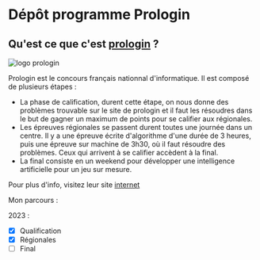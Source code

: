 # Dépôt programme Prologin

## Qu'est ce que c'est [prologin](https://prologin.org/) ?

![logo prologin](https://avatars.githubusercontent.com/u/757953?s=200&v=4)

Prologin est le concours français nationnal d'informatique.
Il est composé de plusieurs étapes :

- La phase de calification, durent cette étape, on nous donne des problèmes trouvable sur le site de prologin et il faut les résoudres dans le but de gagner un maximum de points pour se califier aux régionales.
- Les épreuves régionales se passent durent toutes une journée dans un centre. Il y a une épreuve écrite d'algorithme d'une durée de 3 heures, puis une épreuve sur machine de 3h30, où il faut résoudre des problèmes. Ceux qui arrivent à se califier accèdent à la final.
- La final consiste en un weekend pour développer une intelligence artificielle pour un jeu sur mesure.

Pour plus d'info, visitez leur site [internet](https://prologin.org/)

Mon parcours :

2023 :

- [x] Qualification
- [x] Régionales
- [ ] Final

